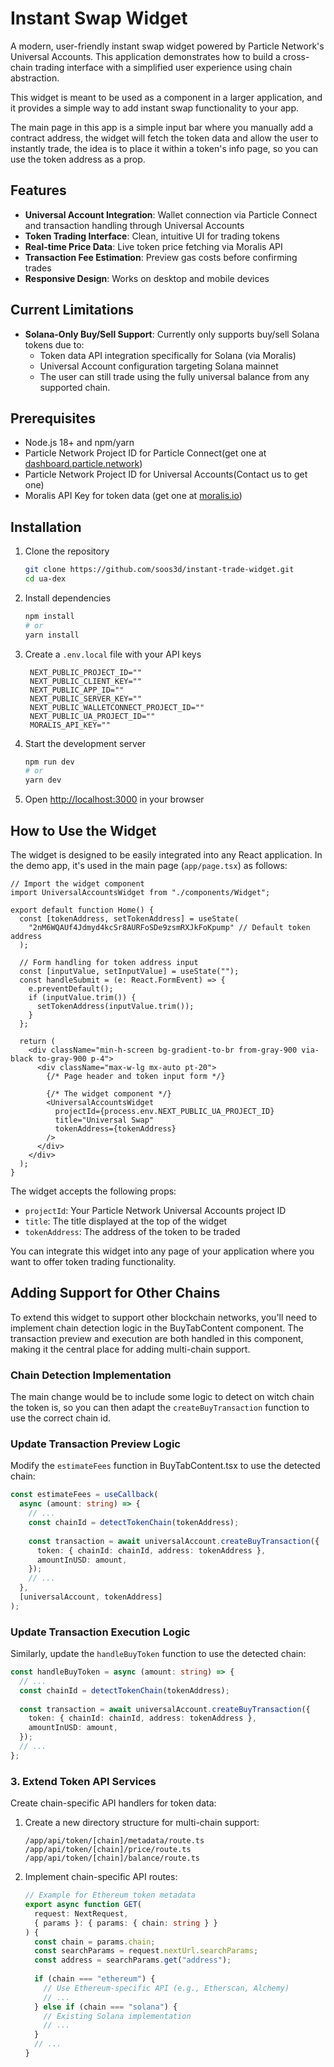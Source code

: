 # Instant Swap Widget

A modern, user-friendly instant swap widget powered by Particle Network's Universal Accounts. This application demonstrates how to build a cross-chain trading interface with a simplified user experience using chain abstraction.

This widget is meant to be used as a component in a larger application, and it provides a simple way to add instant swap functionality to your app. 

The main page in this app is a simple input bar where you manually add a contract address, the widget will fetch the token data and allow the user to instantly trade, the idea is to place it within a token's info page, so you can use the token address as a prop.

## Features

- **Universal Account Integration**: Wallet connection via Particle Connect and transaction handling through Universal Accounts
- **Token Trading Interface**: Clean, intuitive UI for trading tokens
- **Real-time Price Data**: Live token price fetching via Moralis API
- **Transaction Fee Estimation**: Preview gas costs before confirming trades
- **Responsive Design**: Works on desktop and mobile devices

## Current Limitations

- **Solana-Only Buy/Sell Support**: Currently only supports buy/sell Solana tokens due to:
  - Token data API integration specifically for Solana (via Moralis)
  - Universal Account configuration targeting Solana mainnet
  - The user can still trade using the fully universal balance from any supported chain.

## Prerequisites

- Node.js 18+ and npm/yarn
- Particle Network Project ID for Particle Connect(get one at [dashboard.particle.network](https://dashboard.particle.network))
- Particle Network Project ID for Universal Accounts(Contact us to get one)
- Moralis API Key for token data (get one at [moralis.io](https://moralis.io))

## Installation

1. Clone the repository
   ```bash
   git clone https://github.com/soos3d/instant-trade-widget.git
   cd ua-dex
   ```

2. Install dependencies
   ```bash
   npm install
   # or
   yarn install
   ```

3. Create a `.env.local` file with your API keys
   ```
    NEXT_PUBLIC_PROJECT_ID=""
    NEXT_PUBLIC_CLIENT_KEY=""
    NEXT_PUBLIC_APP_ID=""
    NEXT_PUBLIC_SERVER_KEY=""
    NEXT_PUBLIC_WALLETCONNECT_PROJECT_ID=""
    NEXT_PUBLIC_UA_PROJECT_ID=""
    MORALIS_API_KEY=""
   ```

4. Start the development server
   ```bash
   npm run dev
   # or
   yarn dev
   ```

5. Open [http://localhost:3000](http://localhost:3000) in your browser

## How to Use the Widget

The widget is designed to be easily integrated into any React application. In the demo app, it's used in the main page (`app/page.tsx`) as follows:

```tsx
// Import the widget component
import UniversalAccountsWidget from "./components/Widget";

export default function Home() {
  const [tokenAddress, setTokenAddress] = useState(
    "2nM6WQAUf4Jdmyd4kcSr8AURFoSDe9zsmRXJkFoKpump" // Default token address
  );
  
  // Form handling for token address input
  const [inputValue, setInputValue] = useState("");
  const handleSubmit = (e: React.FormEvent) => {
    e.preventDefault();
    if (inputValue.trim()) {
      setTokenAddress(inputValue.trim());
    }
  };

  return (
    <div className="min-h-screen bg-gradient-to-br from-gray-900 via-black to-gray-900 p-4">
      <div className="max-w-lg mx-auto pt-20">
        {/* Page header and token input form */}
        
        {/* The widget component */}
        <UniversalAccountsWidget
          projectId={process.env.NEXT_PUBLIC_UA_PROJECT_ID}
          title="Universal Swap"
          tokenAddress={tokenAddress}
        />
      </div>
    </div>
  );
}
```

The widget accepts the following props:
- `projectId`: Your Particle Network Universal Accounts project ID
- `title`: The title displayed at the top of the widget
- `tokenAddress`: The address of the token to be traded

You can integrate this widget into any page of your application where you want to offer token trading functionality.

## Adding Support for Other Chains

To extend this widget to support other blockchain networks, you'll need to implement chain detection logic in the BuyTabContent component. The transaction preview and execution are both handled in this component, making it the central place for adding multi-chain support.

### Chain Detection Implementation

The main change would be to include some logic to detect on witch chain the token is, so you can then adapt the `createBuyTransaction` function to use the correct chain id.

### Update Transaction Preview Logic

Modify the `estimateFees` function in BuyTabContent.tsx to use the detected chain:

```typescript
const estimateFees = useCallback(
  async (amount: string) => {
    // ...
    const chainId = detectTokenChain(tokenAddress);
    
    const transaction = await universalAccount.createBuyTransaction({
      token: { chainId: chainId, address: tokenAddress },
      amountInUSD: amount,
    });
    // ...
  },
  [universalAccount, tokenAddress]
);
```

### Update Transaction Execution Logic

Similarly, update the `handleBuyToken` function to use the detected chain:

```typescript
const handleBuyToken = async (amount: string) => {
  // ...
  const chainId = detectTokenChain(tokenAddress);
  
  const transaction = await universalAccount.createBuyTransaction({
    token: { chainId: chainId, address: tokenAddress },
    amountInUSD: amount,
  });
  // ...
};
```

### 3. Extend Token API Services

Create chain-specific API handlers for token data:

1. Create a new directory structure for multi-chain support:
   ```
   /app/api/token/[chain]/metadata/route.ts
   /app/api/token/[chain]/price/route.ts
   /app/api/token/[chain]/balance/route.ts
   ```

2. Implement chain-specific API routes:
   ```typescript
   // Example for Ethereum token metadata
   export async function GET(
     request: NextRequest,
     { params }: { params: { chain: string } }
   ) {
     const chain = params.chain;
     const searchParams = request.nextUrl.searchParams;
     const address = searchParams.get("address");
     
     if (chain === "ethereum") {
       // Use Ethereum-specific API (e.g., Etherscan, Alchemy)
       // ...
     } else if (chain === "solana") {
       // Existing Solana implementation
       // ...
     }
     // ...
   }
   ```
